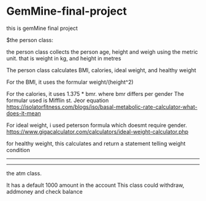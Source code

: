 # GemMine-final-project
this is gemMine final project

$the person class:

the person class collects the person age, height and weigh 
using the metric unit. that is weight in kg, and height in metres

The person class calculates BMI, calories, ideal weight, and healthy weight

For the BMI, it uses the formular weight/(height^2)

For the calories, it uses 1.375 * bmr. where bmr differs per gender
The formular used is Mifflin st. Jeor equation
https://isolatorfitness.com/blogs/iso/basal-metabolic-rate-calculator-what-does-it-mean

For ideal weight, i used peterson formula which doesmt require gender. 
https://www.gigacalculator.com/calculators/ideal-weight-calculator.php

for healthy weight, this calculates and return a statement telling weight condition

----------------------------------------------------------
----------------------------------------------------------

the atm class.

It has a default 1000 amount in the account
This class could withdraw, addmoney and check balance

